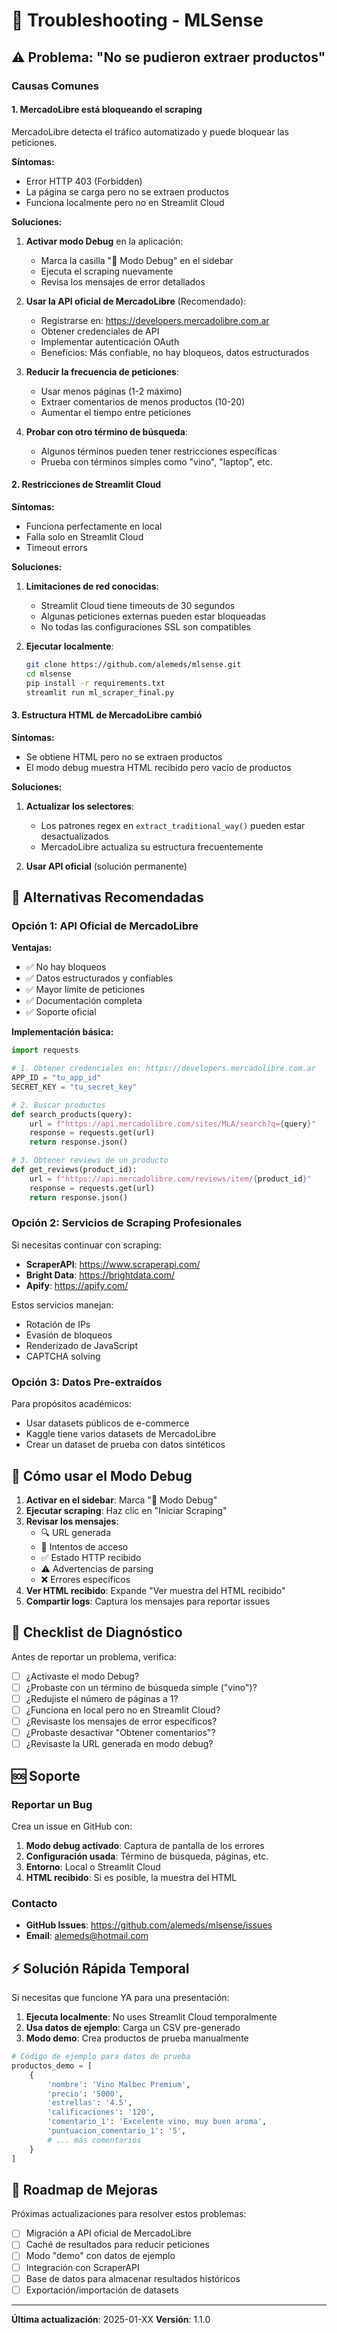 # 🔧 Troubleshooting - MLSense

## ⚠️ Problema: "No se pudieron extraer productos"

### Causas Comunes

#### 1. **MercadoLibre está bloqueando el scraping**
MercadoLibre detecta el tráfico automatizado y puede bloquear las peticiones.

**Síntomas:**
- Error HTTP 403 (Forbidden)
- La página se carga pero no se extraen productos
- Funciona localmente pero no en Streamlit Cloud

**Soluciones:**

1. **Activar modo Debug** en la aplicación:
   - Marca la casilla "🐛 Modo Debug" en el sidebar
   - Ejecuta el scraping nuevamente
   - Revisa los mensajes de error detallados

2. **Usar la API oficial de MercadoLibre** (Recomendado):
   - Registrarse en: https://developers.mercadolibre.com.ar
   - Obtener credenciales de API
   - Implementar autenticación OAuth
   - Beneficios: Más confiable, no hay bloqueos, datos estructurados

3. **Reducir la frecuencia de peticiones**:
   - Usar menos páginas (1-2 máximo)
   - Extraer comentarios de menos productos (10-20)
   - Aumentar el tiempo entre peticiones

4. **Probar con otro término de búsqueda**:
   - Algunos términos pueden tener restricciones específicas
   - Prueba con términos simples como "vino", "laptop", etc.

#### 2. **Restricciones de Streamlit Cloud**

**Síntomas:**
- Funciona perfectamente en local
- Falla solo en Streamlit Cloud
- Timeout errors

**Soluciones:**

1. **Limitaciones de red conocidas**:
   - Streamlit Cloud tiene timeouts de 30 segundos
   - Algunas peticiones externas pueden estar bloqueadas
   - No todas las configuraciones SSL son compatibles

2. **Ejecutar localmente**:
   ```bash
   git clone https://github.com/alemeds/mlsense.git
   cd mlsense
   pip install -r requirements.txt
   streamlit run ml_scraper_final.py
   ```

#### 3. **Estructura HTML de MercadoLibre cambió**

**Síntomas:**
- Se obtiene HTML pero no se extraen productos
- El modo debug muestra HTML recibido pero vacío de productos

**Soluciones:**

1. **Actualizar los selectores**:
   - Los patrones regex en `extract_traditional_way()` pueden estar desactualizados
   - MercadoLibre actualiza su estructura frecuentemente

2. **Usar API oficial** (solución permanente)

## 🚀 Alternativas Recomendadas

### Opción 1: API Oficial de MercadoLibre

**Ventajas:**
- ✅ No hay bloqueos
- ✅ Datos estructurados y confiables
- ✅ Mayor límite de peticiones
- ✅ Documentación completa
- ✅ Soporte oficial

**Implementación básica:**

```python
import requests

# 1. Obtener credenciales en: https://developers.mercadolibre.com.ar
APP_ID = "tu_app_id"
SECRET_KEY = "tu_secret_key"

# 2. Buscar productos
def search_products(query):
    url = f"https://api.mercadolibre.com/sites/MLA/search?q={query}"
    response = requests.get(url)
    return response.json()

# 3. Obtener reviews de un producto
def get_reviews(product_id):
    url = f"https://api.mercadolibre.com/reviews/item/{product_id}"
    response = requests.get(url)
    return response.json()
```

### Opción 2: Servicios de Scraping Profesionales

Si necesitas continuar con scraping:

- **ScraperAPI**: https://www.scraperapi.com/
- **Bright Data**: https://brightdata.com/
- **Apify**: https://apify.com/

Estos servicios manejan:
- Rotación de IPs
- Evasión de bloqueos
- Renderizado de JavaScript
- CAPTCHA solving

### Opción 3: Datos Pre-extraídos

Para propósitos académicos:
- Usar datasets públicos de e-commerce
- Kaggle tiene varios datasets de MercadoLibre
- Crear un dataset de prueba con datos sintéticos

## 🐛 Cómo usar el Modo Debug

1. **Activar en el sidebar**: Marca "🐛 Modo Debug"
2. **Ejecutar scraping**: Haz clic en "Iniciar Scraping"
3. **Revisar los mensajes**:
   - 🔍 URL generada
   - 📡 Intentos de acceso
   - ✅ Estado HTTP recibido
   - ⚠️ Advertencias de parsing
   - ❌ Errores específicos
4. **Ver HTML recibido**: Expande "Ver muestra del HTML recibido"
5. **Compartir logs**: Captura los mensajes para reportar issues

## 📝 Checklist de Diagnóstico

Antes de reportar un problema, verifica:

- [ ] ¿Activaste el modo Debug?
- [ ] ¿Probaste con un término de búsqueda simple ("vino")?
- [ ] ¿Redujiste el número de páginas a 1?
- [ ] ¿Funciona en local pero no en Streamlit Cloud?
- [ ] ¿Revisaste los mensajes de error específicos?
- [ ] ¿Probaste desactivar "Obtener comentarios"?
- [ ] ¿Revisaste la URL generada en modo debug?

## 🆘 Soporte

### Reportar un Bug

Crea un issue en GitHub con:
1. **Modo debug activado**: Captura de pantalla de los errores
2. **Configuración usada**: Término de búsqueda, páginas, etc.
3. **Entorno**: Local o Streamlit Cloud
4. **HTML recibido**: Si es posible, la muestra del HTML

### Contacto

- **GitHub Issues**: https://github.com/alemeds/mlsense/issues
- **Email**: alemeds@hotmail.com

## ⚡ Solución Rápida Temporal

Si necesitas que funcione YA para una presentación:

1. **Ejecuta localmente**: No uses Streamlit Cloud temporalmente
2. **Usa datos de ejemplo**: Carga un CSV pre-generado
3. **Modo demo**: Crea productos de prueba manualmente

```python
# Código de ejemplo para datos de prueba
productos_demo = [
    {
        'nombre': 'Vino Malbec Premium',
        'precio': '5000',
        'estrellas': '4.5',
        'calificaciones': '120',
        'comentario_1': 'Excelente vino, muy buen aroma',
        'puntuacion_comentario_1': '5',
        # ... más comentarios
    }
]
```

## 🔮 Roadmap de Mejoras

Próximas actualizaciones para resolver estos problemas:

- [ ] Migración a API oficial de MercadoLibre
- [ ] Caché de resultados para reducir peticiones
- [ ] Modo "demo" con datos de ejemplo
- [ ] Integración con ScraperAPI
- [ ] Base de datos para almacenar resultados históricos
- [ ] Exportación/importación de datasets

---

**Última actualización**: 2025-01-XX
**Versión**: 1.1.0
